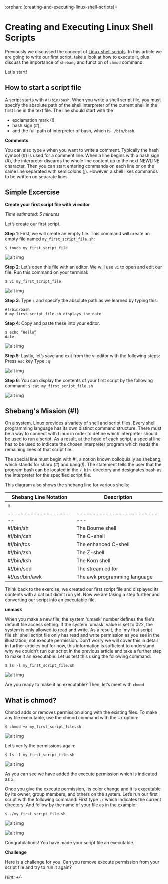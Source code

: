 :orphan:
(creating-and-executing-linux-shell-scripts)=

# Creating and Executing Linux Shell Scripts

Previously we discussed the concept of [Linux shell scripts](linux-shell-scripts-automate-your-command-line-tasks). In this article we are going to write our first script, take a look at how to execute it, plus discuss the importance of `shebang` and function of `chmod` command.

Let's start!

## How to start a script file

A script starts with `#!/bin/bash`. When you write a shell script file, you must specify the absolute path of the shell interpreter of the current shell in the first line in the text file. The line should start with the

- exclamation mark (!)
- hash sign (#),
- and the full path of interpreter of bash, which is ` /bin/bash`.

**Comments**

You can also type `#` when you want to write a comment. Typically the hash symbol (#) is used for a comment line. When a line begins with a hash sign (#), the interpreter discards the whole line content up to the next NEWLINE character. Then you can start entering commands on each line or on the same line separated with semicolons (;). However, a shell likes commands to be written on separate lines.

## Simple Excercise

**Create your first script file with vi editor**

_Time estimated: 5 minutes_

Let’s create our first script.

**Step 1**: First, we will create an empty file. This command will create an empty file named `my_first_script_file.sh`:

`$ touch my_first_script_file`

![alt img](images/linux-internals-shell-scripts-1.png)

**Step 2**: Let’s open this file with an editor. We will use `vi` to open and edit our file. Run this command on your terminal:

`$ vi my_first_script_file`

![alt img](images/linux-internals-shell-scripts-2.png)

**Step 3**: Type `i` and specify the absolute path as we learned by typing this:

```
#!/bin/bash
# my_first_script_file.sh displays the date
```

**Step 4**: Copy and paste these into your editor.

```
$ echo “Hello”
date
```

![alt img](images/linux-internals-shell-scripts-3.png)

**Step 5**: Lastly, let’s save and exit from the vi editor with the following steps:
Press `esc` key
Type `:q`

![alt img](images/linux-internals-shell-scripts-4.png)

**Step 6**: You can display the contents of your first script by the following command:
`$ cat my_first_script_file.sh`

![alt img](images/linux-internals-shell-scripts-5.png)

## Shebang's Mission (#!)

On a system, Linux provides a variety of shell and script files. Every shell programming language has its own distinct command structure. There must be a way to connect with Linux in order to define which interpreter should be used to run a script. As a result, at the head of each script, a special line has to be used to indicate the chosen interpreter program which reads the remaining lines of that script file.

The special line must begin with #!, a notion known colloquially as shebang, which stands for sharp (#) and bang(!). The statement tells the user that the program bash can be located in the `/ bin `directory and designates bash as the interpreter for the specified script file.

This diagram also shows the shebang line for various shells:

| Shebang Line Notation | Description                  |
| --------------------- | ---------------------------- |
| n                     |
| --------------------- | ---------------------------- |
| #!/bin/sh             | The Bourne shell             |
| #!/bin/csh            | The C-shell                  |
| #!/bin/tcs            | The enhanced C-shell         |
| #!/bin/zsh            | The Z-shell                  |
| #!/bin/ksh            | The Korn shell               |
| #!/bin/sed            | The stream editor            |
| #!/usr/bin/awk        | The awk programming language |

Think back to the exercise, we created our first script file and displayed its contents with a cat but didn’t run yet. Now we are taking a step further and converting our script into an executable file.

**unmask**

When you make a new file, the system 'umask' number defines the file's default file access setting. If the system 'umask' value is set to 022, the system is only allowed to read and write. As a result, the 'my first script file.sh' shell script file only has read and write permission as you see in the illustration, not execute permission. Don’t worry we will cover this in detail in further articles but for now, this information is sufficient to understand why we couldn’t run our script in the previous article and take a further step to make it an executable. Let us test this using the following command:

`$ ls -l my_first_script_file.sh`

![alt img](images/linux-internals-shell-scripts-10.png)

Are you ready to make it an executable? Then, let’s meet with `chmod`

## What is chmod?

Chmod adds or removes permission along with the existing files. To make any file executable, use the chmod command with the +x option:

`$ chmod +x my_first_script_file.sh`

![alt img](images/linux-internals-shell-scripts-11.png)

Let’s verify the permissions again:

`$ ls -l my_first_script_file.sh`

![alt img](images/linux-internals-shell-scripts-12.png)

As you can see we have added the execute permission which is indicated as `x`.

Once you give the execute permission, its color change and it is executable by its owner, group members, and others on the system. Let’s run our first script with the following command:
First type `./` which indicates the current directory. And follow by the name of your file as in the example:

`$ ./my_first_script_file.sh`

![alt img](images/linux-internals-shell-scripts-13.png)

![alt img](images/linux-internals-shell-scripts-14.png)

Congratulations! You have made your script file an executable.

**Challenge**

Here is a challenge for you.
Can you remove execute permission from your script file and try to run it again?

_Hint: +/-_

